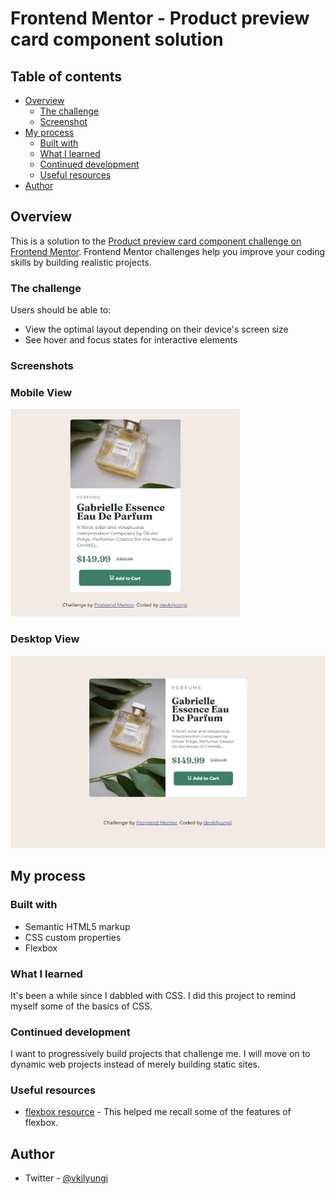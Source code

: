 # Frontend Mentor - Product preview card component solution

## Table of contents

- [Overview](#overview)
  - [The challenge](#the-challenge)
  - [Screenshot](#screenshot)
- [My process](#my-process)
  - [Built with](#built-with)
  - [What I learned](#what-i-learned)
  - [Continued development](#continued-development)
  - [Useful resources](#useful-resources)
- [Author](#author)

## Overview

This is a solution to the [Product preview card component challenge on Frontend Mentor](https://www.frontendmentor.io/challenges/product-preview-card-component-GO7UmttRfa). Frontend Mentor challenges help you improve your coding skills by building realistic projects.

### The challenge

Users should be able to:

- View the optimal layout depending on their device's screen size
- See hover and focus states for interactive elements

### Screenshots

### Mobile View

![mobile view screenshot](https://github.com/devkilyungi/Product-preview-card-component/blob/main/images/mobile-view-screenshot.jpeg)

### Desktop View

![desktop view screenshot](https://github.com/devkilyungi/Product-preview-card-component/blob/main/images/desktop-view-screenshot.jpeg)

## My process

### Built with

- Semantic HTML5 markup
- CSS custom properties
- Flexbox

### What I learned

It's been a while since I dabbled with CSS. I did this project to remind myself some of the basics of CSS.

### Continued development

I want to progressively build projects that challenge me. I will move on to dynamic web projects instead of merely building static sites.

### Useful resources

- [flexbox resource](https://www.w3schools.com/csS/css3_flexbox_container.asp) - This helped me recall some of the features of flexbox.

## Author

- Twitter - [@vkilyungi](https://www.twitter.com/vkilyungi)
